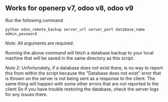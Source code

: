 ## Works for openerp v7, odoo v8, odoo v9


Run the following command

```python odoo_remote_backup server_url server_port database_name admin_password```

*Note*: All arguments are required.

Running the above command will fetch a database backup to your local machine that will be saved in the same directory as this script.

*Note 2*: Unfortunately, if a database does not exist there, is no way to report this from within the script because the "Database does not exist" error 
 that is thrown on the server is not being sent as a response to the client. The same thing will happen with some other errors that are not reported to the client
 So if you have trouble restoring the database, check the server logs for any issues there.